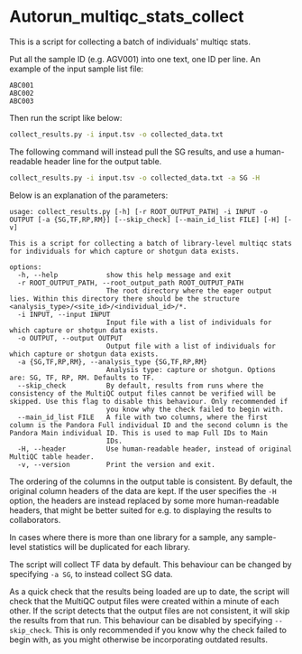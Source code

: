 # Autorun_multiqc_stats_collect

This is a script for collecting a batch of individuals' multiqc stats.

Put all the sample ID (e.g. AGV001) into one text, one ID per line. An example of the input sample list file:
```
ABC001
ABC002
ABC003
```

Then run the script like below:
```bash
collect_results.py -i input.tsv -o collected_data.txt
```

The following command will instead pull the SG results, and use a human-readable header line for the output table.
```bash
collect_results.py -i input.tsv -o collected_data.txt -a SG -H
```

Below is an explanation of the parameters:
```
usage: collect_results.py [-h] [-r ROOT_OUTPUT_PATH] -i INPUT -o OUTPUT [-a {SG,TF,RP,RM}] [--skip_check] [--main_id_list FILE] [-H] [-v]

This is a script for collecting a batch of library-level multiqc stats for individuals for which capture or shotgun data exists.

options:
  -h, --help            show this help message and exit
  -r ROOT_OUTPUT_PATH, --root_output_path ROOT_OUTPUT_PATH
                        The root directory where the eager output lies. Within this directory there should be the structure <analysis_type>/<site_id>/<individual_id>/*.
  -i INPUT, --input INPUT
                        Input file with a list of individuals for which capture or shotgun data exists.
  -o OUTPUT, --output OUTPUT
                        Output file with a list of individuals for which capture or shotgun data exists.
  -a {SG,TF,RP,RM}, --analysis_type {SG,TF,RP,RM}
                        Analysis type: capture or shotgun. Options are: SG, TF, RP, RM. Defaults to TF.
  --skip_check          By default, results from runs where the consistency of the MultiQC output files cannot be verified will be skipped. Use this flag to disable this behaviour. Only recommended if
                        you know why the check failed to begin with.
  --main_id_list FILE   A file with two columns, where the first column is the Pandora Full individual ID and the second column is the Pandora Main individual ID. This is used to map Full IDs to Main
                        IDs.
  -H, --header          Use human-readable header, instead of original MultiQC table header.
  -v, --version         Print the version and exit.
```

The ordering of the columns in the output table is consistent. By default, the original column headers of the data are kept. If the user specifies the `-H` option, the headers are instead replaced by some more human-readable headers, that might be better suited for e.g. to displaying the results to collaborators. 

In cases where there is more than one library for a sample, any sample-level statistics will be duplicated for each library.

The script will collect TF data by default. This behaviour can be changed by specifying `-a SG`, to instead collect SG data.

As a quick check that the results being loaded are up to date, the script will check that the MultiQC output files were created within a minute of each other. If the script detects that the output files are not consistent, it will skip the results from that run. This behaviour can be disabled by specifying `--skip_check`. This is only recommended if you know why the check failed to begin with, as you might otherwise be incorporating outdated results.
